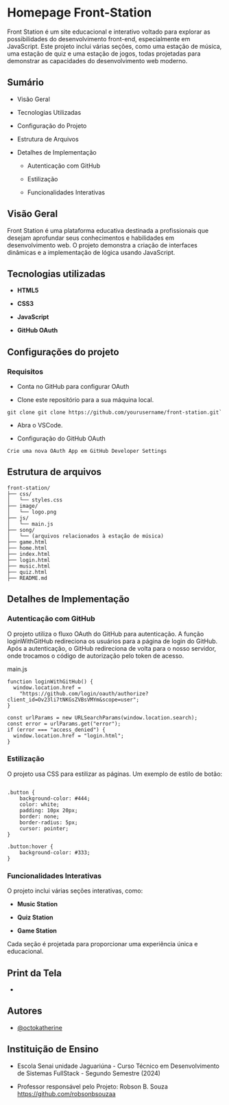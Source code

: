 
# Homepage Front-Station

Front Station é um site educacional e interativo voltado para explorar as possibilidades do desenvolvimento front-end, especialmente em JavaScript. Este projeto inclui várias seções, como uma estação de música, uma estação de quiz e uma estação de jogos, todas projetadas para demonstrar as capacidades do desenvolvimento web moderno.


## Sumário

- Visão Geral

- Tecnologias Utilizadas

- Configuração do Projeto

- Estrutura de Arquivos

- Detalhes de Implementação

    - Autenticação com GitHub 

    - Estilização

    - Funcionalidades Interativas



## Visão Geral

Front Station é uma plataforma educativa destinada a profissionais que desejam aprofundar seus conhecimentos e habilidades em desenvolvimento web. O projeto demonstra a criação de interfaces dinâmicas e a implementação de lógica usando JavaScript.
## Tecnologias utilizadas

- **HTML5**

- **CSS3** 

- **JavaScript**

- **GitHub OAuth**
## Configurações do projeto

### Requisitos

- Conta no GitHub para configurar OAuth

- Clone este repositório para a sua máquina local.

```
git clone git clone https://github.com/yourusername/front-station.git`
```

- Abra o VSCode.

- Configuração do GitHub OAuth

```
Crie uma nova OAuth App em GitHub Developer Settings
```





## Estrutura de arquivos

```
front-station/
├── css/
│   └── styles.css
├── image/
│   └── logo.png
├── js/
│   └── main.js
├── song/
│   └── (arquivos relacionados à estação de música)
├── game.html
├── home.html
├── index.html
├── login.html
├── music.html
├── quiz.html
├── README.md

```

## Detalhes de Implementação

### Autenticação com GitHub

O projeto utiliza o fluxo OAuth do GitHub para autenticação. A função loginWithGitHub redireciona os usuários para a página de login do GitHub. Após a autenticação, o GitHub redireciona de volta para o nosso servidor, onde trocamos o código de autorização pelo token de acesso.

main.js

```
function loginWithGitHub() {
  window.location.href =
    "https://github.com/login/oauth/authorize?client_id=Ov23li7tNKGsZVBsVMYm&scope=user";
}

const urlParams = new URLSearchParams(window.location.search);
const error = urlParams.get("error");
if (error === "access_denied") {
  window.location.href = "login.html";
}

```

### Estilização

O projeto usa CSS para estilizar as páginas. Um exemplo de estilo de botão:

```

.button {
    background-color: #444;
    color: white;
    padding: 10px 20px;
    border: none;
    border-radius: 5px;
    cursor: pointer;
}

.button:hover {
    background-color: #333;
}

```



### Funcionalidades Interativas

 O projeto inclui várias seções interativas, como:

- **Music Station**

- **Quiz Station**

- **Game Station**

Cada seção é projetada para proporcionar uma experiência única e educacional.

## Print da Tela

- 


## Autores

- [@octokatherine](https://www.github.com/octokatherine)


## Instituição de Ensino

- Escola Senai unidade Jaguariúna - Curso Técnico em Desenvolvimento de Sistemas FullStack - Segundo Semestre (2024)

- Professor responsável pelo Projeto: Robson B. Souza https://github.com/robsonbsouzaa